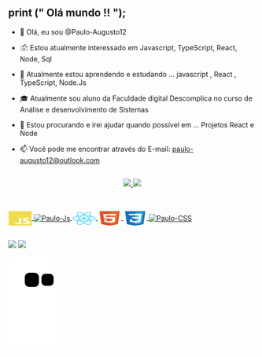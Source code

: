 ## print (" Olá mundo !! ");

- 👋 Olá, eu sou @Paulo-Augusto12

- 🖆 Estou atualmente interessado em Javascript, TypeScript, React, Node, Sql

- 🌱 Atualmente estou aprendendo e estudando ... javascript , React , TypeScript, Node.Js

- 🎓 Atualmente sou aluno da Faculdade digital Descomplica no curso de Análise e desenvolvimento de Sistemas

- 🎯 Estou procurando e irei ajudar quando possível em ... Projetos React e Node

- 📫 Você pode me encontrar através do E-mail: paulo-augusto12@outlook.com
 
 ##
 
<div align="center">
  <a href="https://github.com/Paulo-Augusto12">
  <img height="180em" src="https://github-readme-stats.vercel.app/api?username=Paulo-Augusto12&show_icons=true&theme=tokyonight&include_all_commits=true&count_private=true"/>
  <img height="180em" src="https://github-readme-stats.vercel.app/api/top-langs/?username=Paulo-Augusto12&layout=compact&langs_count=7&theme=tokyonight"/>
</div>

##

<div style="display: inline_block"><br>
  <img align="center" alt="Paulo-Js" height="30" width="48" src="https://raw.githubusercontent.com/devicons/devicon/master/icons/javascript/javascript-plain.svg">

<img  align="center" alt="Paulo-Js" height="30" width="48" src="https://cdn.jsdelivr.net/gh/devicons/devicon/icons/typescript/typescript-original.svg">
  
  <img align="center" alt="Paulo-React" height="30" width="48" src="https://raw.githubusercontent.com/devicons/devicon/master/icons/react/react-original.svg">
  <img align="center" alt="Paulo-HTML" height="30" width="48" src="https://raw.githubusercontent.com/devicons/devicon/master/icons/html5/html5-original.svg">
  <img align="center" alt="Paulo-CSS" height="30" width="48" src="https://raw.githubusercontent.com/devicons/devicon/master/icons/css3/css3-original.svg">
 <img align="center" alt="Paulo-CSS" height="30" width="48" src="https://cdn.jsdelivr.net/gh/devicons/devicon/icons/nodejs/nodejs-original.svg">
</div>

##


<div> 
  <a href = "mailto:paulo.augusto.ribeiro12@gmail.com"><img src="https://img.shields.io/badge/-Gmail-%23333?style=for-the-badge&logo=gmail&logoColor=white" target="_blank"></a>
  <a href="https://www.linkedin.com/in/paulo-augusto-ribeiro-62730a237/" target="_blank"><img src="https://img.shields.io/badge/-LinkedIn-%230077B5?style=for-the-badge&logo=linkedin&logoColor=white" target="_blank"></a> 
  
  ![Snake animation](https://github.com/rafaballerini/rafaballerini/blob/output/github-contribution-grid-snake.svg)
 
</div>
  
  
  ##
  
  
